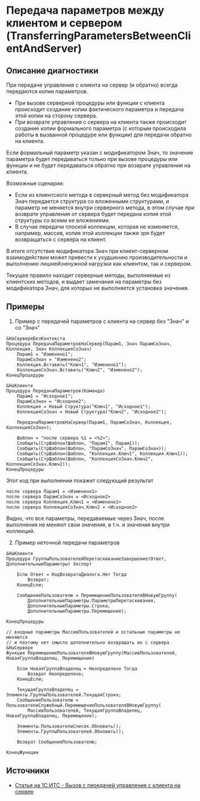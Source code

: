 # Передача параметров между клиентом и сервером (TransferringParametersBetweenClientAndServer)

<!-- Блоки выше заполняются автоматически, не трогать -->
## Описание диагностики
<!-- Описание диагностики заполняется вручную. Необходимо понятным языком описать смысл и схему работу -->
При передаче управления с клиента на сервер (и обратно) всегда передаются копии параметров.

- При вызове серверной процедуры или функции с клиента происходит создание копии фактического параметра и передача этой копии на сторону сервера.
- При возврате управления с сервера на клиента также происходит создание копии формального параметра (с которым происходила работы в вызванной процедуре или функции) для передачи обратно на клиента.

Если формальный параметр указан с модификатором Знач, то значение параметра будет передаваться только при вызове процедуры или функции и не будет передаваться обратно при возврате управления на клиента.

Возможные сценарии:

- Если из клиентского метода в серверный метод без модификатора Знач передается структура со вложенными структурами, и параметр не меняется внутри серверного метода, в этом случае при возврате управления от сервера будет передана копия этой структуры со всеми ее вложениями. 
- В случае передачи плоской коллекции, которая не изменяется, например, массив, копия этой коллекции также зря будет возвращаться с сервера на клиент. 

В итоге отсутствие модификатора Знач при клиент-серверном взаимодействии может привести к ухудшению производительности и выполнению лишней\ненужной нагрузки как клиентом, так и сервером.

Текущее правило находит серверные методы, выполняемые из клиентских методов, и выдает замечания на параметры без модификатора Знач, для которых не выполняется установка значения.

## Примеры
<!-- В данном разделе приводятся примеры, на которые диагностика срабатывает, а также можно привести пример, как можно исправить ситуацию -->
1. Пример с передачей параметров с клиента на сервер без "Знач" и со "Знач"
```bsl
&НаСервереБезКонтекста
Процедура ПередачаПараметровНаСервер(Парам1, Знач ПарамСоЗнач, Коллекция, Знач КоллекцияСоЗнач)
	Парам1 = "Изменено1";	
	ПарамСоЗнач = "Изменено2";
	Коллекция.Вставить("Ключ1", "Изменено1");
	КоллекцияСоЗнач.Вставить("Ключ2", "Изменено2");
КонецПроцедуры

&НаКлиенте
Процедура ПередачаПараметров(Команда)
	Парам1 = "Исходное1";	
	ПарамСоЗнач = "Исходное2";
	Коллекция = Новый Структура("Ключ1", "Исходное1");
	КоллекцияСоЗнач = Новый Структура("Ключ2", "Исходное2");
	
	ПередачаПараметровНаСервер(Парам1, ПарамСоЗнач, Коллекция, КоллекцияСоЗнач);
	
	Шаблон = "после сервера %1 = <%2>";
	Сообщить(СтрШаблон(Шаблон, "Парам1", Парам1));
	Сообщить(СтрШаблон(Шаблон, "ПарамСоЗнач", ПарамСоЗнач));
	Сообщить(СтрШаблон(Шаблон, "Коллекция.Ключ1", Коллекция.Ключ1));
	Сообщить(СтрШаблон(Шаблон, "КоллекцияСоЗнач.Ключ2", КоллекцияСоЗнач.Ключ2));
КонецПроцедуры
```
Этот код при выполнении покажет следующий результат
```
после сервера Парам1 = <Изменено1>
после сервера ПарамСоЗнач = <Исходное2>
после сервера Коллекция.Ключ1 = <Изменено1>
после сервера КоллекцияСоЗнач.Ключ2 = <Исходное2>
```
Видно, что все параметры, передаваемые через Знач, после выполнения не меняют свои значения, в т.ч. и значения внутри коллекций.

2. Пример неточной передачи параметров
```bsl
&НаКлиенте
Процедура ГруппыПользователейПеретаскиваниеЗавершение(Ответ, ДополнительныеПараметры) Экспорт
	
	Если Ответ = КодВозвратаДиалога.Нет Тогда
		Возврат;
	КонецЕсли;
	
	СообщениеПользователю = ПеремещениеПользователяВНовуюГруппу(
		ДополнительныеПараметры.ПараметрыПеретаскивания,
		ДополнительныеПараметры.Строка,
		ДополнительныеПараметры.Перемещение);
	
КонецПроцедуры

// входные параметры МассивПользователей и остальные параметры не меняются 
// и поэтому нет смысла дополнительно возвращать их с сервера
&НаСервере
Функция ПеремещениеПользователяВНовуюГруппу(МассивПользователей, НоваяГруппаВладелец, Перемещение)
	
	Если НоваяГруппаВладелец = Неопределено Тогда
		Возврат Неопределено;
	КонецЕсли;
	
	ТекущаяГруппаВладелец = Элементы.ГруппыПользователей.ТекущаяСтрока;
	СообщениеПользователю = ПользователиСлужебный.ПеремещениеПользователяВНовуюГруппу(
		МассивПользователей, ТекущаяГруппаВладелец, НоваяГруппаВладелец, Перемещение);
	
	Элементы.ПользователиСписок.Обновить();
	Элементы.ГруппыПользователей.Обновить();
	
	Возврат СообщениеПользователю;
	
КонецФункции
```

## Источники
<!-- Необходимо указывать ссылки на все источники, из которых почерпнута информация для создания диагностики -->
<!-- Примеры источников

* Источник: [Стандарт: Тексты модулей](https://its.1c.ru/db/v8std#content:456:hdoc)
* Полезная информация: [Отказ от использования модальных окон](https://its.1c.ru/db/metod8dev#content:5272:hdoc)
* Источник: [Cognitive complexity, ver. 1.4](https://www.sonarsource.com/docs/CognitiveComplexity.pdf) -->

- [Статья на 1С:ИТС - Вызов с передачей управления с клиента на сервер](https://its.1c.ru/db/v8318doc#bookmark:dev:TI000000153)
